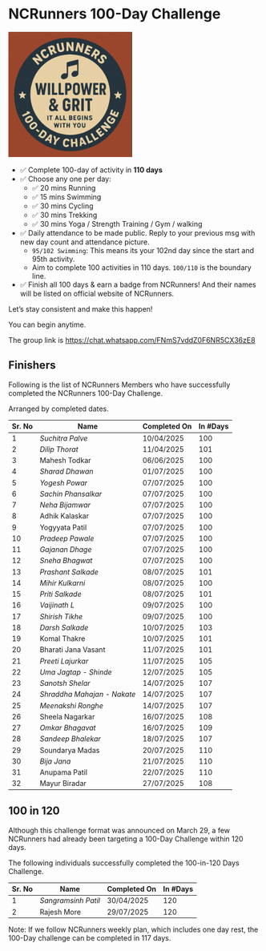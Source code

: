 # NCRunners 100-Day Challenge

<a  href="/assets/images/ncrhdc/ncrhdc_badge.png"><img src="/assets/images/ncrhdc/ncrhdc_badge.png" height="250px"></a>

* ✅ Complete 100-day of activity in **110 days**
* ✅ Choose any one per day:
  * ✅ 20 mins Running
  * ✅ 15 mins Swimming
  * ✅ 30 mins Cycling
  * ✅ 30 mins Trekking
  * ✅ 30 mins Yoga / Strength Training / Gym / walking
* ✅ Daily attendance to be made public. Reply to your previous msg with new day count and attendance picture.
   * `95/102 Swimming`: This means its your 102nd day since the start and 95th activity.
   * Aim to complete 100 activities in 110 days. `100/110` is the boundary line.
* ✅ Finish all 100 days & earn a badge from NCRunners! And their names will be listed on official website of NCRunners.

Let’s stay consistent and make this happen!

You can begin anytime.

The group link is https://chat.whatsapp.com/FNmS7vddZ0F6NR5CX36zE8

## Finishers

Following is the list of NCRunners Members who have successfully completed the NCRunners 100-Day Challenge.

Arranged by completed dates.

|Sr. No| Name | Completed On | In #Days |
| --- | --- | --- | --- |
| 1 | *Suchitra Palve* | 10/04/2025 | 100 |
| 2 | *Dilip Thorat* | 11/04/2025 | 101 |
| 3 | Mahesh Todkar |  06/06/2025 | 100 |
| 4 | *Sharad Dhawan* | 01/07/2025 | 100 |
| 5 | *Yogesh Powar* | 07/07/2025 | 100 |
| 6 | *Sachin Phansalkar* | 07/07/2025 | 100 |
| 7 | *Neha Bijamwar* | 07/07/2025 | 100 | 
| 8 | Adhik Kalaskar | 07/07/2025 | 100 |
| 9 | Yogyyata Patil | 07/07/2025 | 100 | 
| 10 | *Pradeep Pawale* | 07/07/2025 | 100 |
| 11 | *Gajanan Dhage* | 07/07/2025 | 100 |
| 12 | *Sneha Bhagwat* | 07/07/2025 | 100 |
| 13 | *Prashant Salkade* | 08/07/2025 | 101 |
| 14 | *Mihir Kulkarni* | 08/07/2025 | 100 |
| 15 | *Priti Salkade* | 08/07/2025 | 101 |
| 16 | *Vaijinath L* | 09/07/2025 | 100 |
| 17 | *Shirish Tikhe* | 09/07/2025 | 100 |
| 18 | *Darsh Salkade* | 10/07/2025 | 103 |
| 19 | Komal Thakre | 10/07/2025 | 101 |
| 20 | Bharati Jana Vasant | 11/07/2025 | 101 |
| 21 | *Preeti Lajurkar* | 11/07/2025 | 105
| 22 | *Uma Jagtap - Shinde* | 12/07/2025 | 105 |
| 23 | *Sanotsh Shelar* | 14/07/2025 | 107 |
| 24 | *Shraddha Mahajan - Nakate* | 14/07/2025 | 107 |
| 25 | *Meenakshi Ronghe* | 14/07/2025 | 107 |
| 26 | Sheela Nagarkar | 16/07/2025 | 108 |
| 27 | *Omkar Bhagavat* | 16/07/2025 | 109 |
| 28 | *Sandeep Bhalekar* | 18/07/2025 | 107 |
| 29 | Soundarya Madas | 20/07/2025 | 110 |
| 30 | *Bija Jana* | 21/07/2025 | 110 |
| 31 | Anupama Patil | 22/07/2025 | 110 |
| 32 | Mayur Biradar | 27/07/2025 | 108 |

## 100 in 120 

Although this challenge format was announced on March 29, a few NCRunners had
already been targeting a 100-Day Challenge within 120 days.

The following individuals successfully completed the 100-in-120 Days Challenge.

|Sr. No| Name | Completed On | In #Days |
| --- | --- | --- | --- |
| 1 | *Sangramsinh Patil* | 30/04/2025 | 120 |
| 2 | Rajesh More | 29/07/2025 | 120 |



Note: If we follow NCRunners weekly plan, which includes one day rest, the 100-Day
challenge can be completed in 117 days. 










